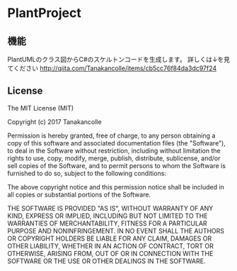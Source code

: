 # PlantProject
## 機能
PlantUMLのクラス図からC#のスケルトンコードを生成します。
詳しくは↓を見てください
http://qiita.com/Tanakancolle/items/cb5cc76f84da3dc97f24

## License
The MIT License (MIT)

Copyright (c) 2017 Tanakancolle

Permission is hereby granted, free of charge, to any person obtaining a copy of
this software and associated documentation files (the "Software"), to deal in
the Software without restriction, including without limitation the rights to
use, copy, modify, merge, publish, distribute, sublicense, and/or sell copies of
the Software, and to permit persons to whom the Software is furnished to do so,
subject to the following conditions:

The above copyright notice and this permission notice shall be included in all
copies or substantial portions of the Software.

THE SOFTWARE IS PROVIDED "AS IS", WITHOUT WARRANTY OF ANY KIND, EXPRESS OR
IMPLIED, INCLUDING BUT NOT LIMITED TO THE WARRANTIES OF MERCHANTABILITY, FITNESS
FOR A PARTICULAR PURPOSE AND NONINFRINGEMENT. IN NO EVENT SHALL THE AUTHORS OR
COPYRIGHT HOLDERS BE LIABLE FOR ANY CLAIM, DAMAGES OR OTHER LIABILITY, WHETHER
IN AN ACTION OF CONTRACT, TORT OR OTHERWISE, ARISING FROM, OUT OF OR IN
CONNECTION WITH THE SOFTWARE OR THE USE OR OTHER DEALINGS IN THE SOFTWARE.
